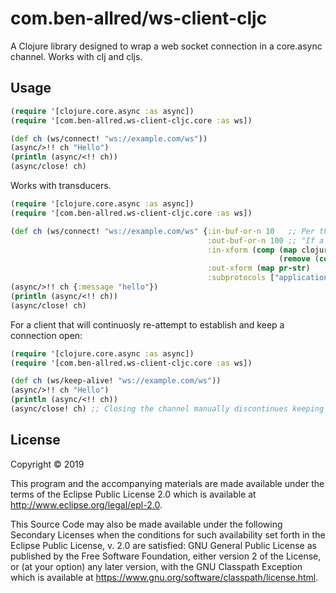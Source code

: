 # com.ben-allred/ws-client-cljc

A Clojure library designed to wrap a web socket connection in a core.async channel. Works with clj and cljs.

## Usage

```clojure
(require '[clojure.core.async :as async])
(require '[com.ben-allred.ws-client-cljc.core :as ws])

(def ch (ws/connect! "ws://example.com/ws"))
(async/>!! ch "Hello")
(println (async/<!! ch))
(async/close! ch)
```

Works with transducers.

```clojure
(require '[clojure.core.async :as async])
(require '[com.ben-allred.ws-client-cljc.core :as ws])

(def ch (ws/connect! "ws://example.com/ws" {:in-buf-or-n 10   ;; Per the clojure.core.async spec:
                                            :out-buf-or-n 100 ;; "If a transducer is supplied a buffer must be specified."
                                            :in-xform (comp (map clojure.edn/read-string)
                                                            (remove (comp #{:ping} :type)))
                                            :out-xform (map pr-str)
                                            :subprotocols ["application/edn"]}))
(async/>!! ch {:message "hello"})
(println (async/<!! ch))
(async/close! ch)
```

For a client that will continuosly re-attempt to establish and keep a connection open:

```clojure
(require '[clojure.core.async :as async])
(require '[com.ben-allred.ws-client-cljc.core :as ws])

(def ch (ws/keep-alive! "ws://example.com/ws"))
(async/>!! ch "Hello")
(println (async/<!! ch))
(async/close! ch) ;; Closing the channel manually discontinues keeping the connection alive.
```

## License

Copyright © 2019

This program and the accompanying materials are made available under the
terms of the Eclipse Public License 2.0 which is available at
http://www.eclipse.org/legal/epl-2.0.

This Source Code may also be made available under the following Secondary
Licenses when the conditions for such availability set forth in the Eclipse
Public License, v. 2.0 are satisfied: GNU General Public License as published by
the Free Software Foundation, either version 2 of the License, or (at your
option) any later version, with the GNU Classpath Exception which is available
at https://www.gnu.org/software/classpath/license.html.

